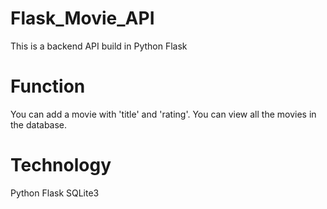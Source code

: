 # Flask_Movie_API
This is a backend API build in Python Flask

# Function
You can add a movie with 'title' and 'rating'.
You can view all the movies in the database.

# Technology
Python Flask
SQLite3
